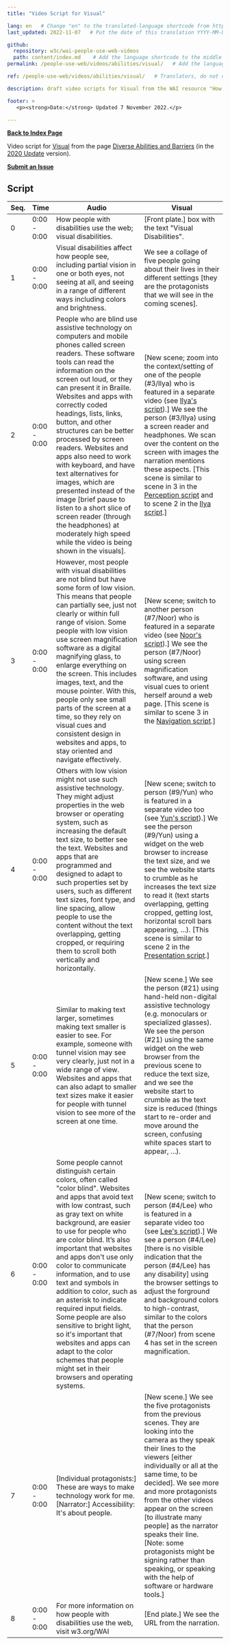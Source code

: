 ```yaml
---
title: "Video Script for Visual"

lang: en   # Change "en" to the translated-language shortcode from https://www.iana.org/assignments/language-subtag-registry/language-subtag-registry
last_updated: 2022-11-07   # Put the date of this translation YYYY-MM-DD (with month in the middle)

github:
  repository: w3c/wai-people-use-web-videos
  path: content/index.md    # Add the language shortcode to the middle of the filename, for example: content/index.fr.md
permalink: /people-use-web/videos/abilities/visual/   # Add the language shortcode to the end, with no slash at end, for example: /link/to/page/fr

ref: /people-use-web/videos/abilities/visual/   # Translators, do not change this

description: draft video scripts for Visual from the WAI resource "How People with Disabilities Use the Web"

footer: >
   <p><strong>Date:</strong> Updated 7 November 2022.</p>

---
```


**[Back to Index Page](../../)**

Video script for [Visual](https://deploy-preview-113--wai-people-use-web.netlify.app/people-use-web/abilities-barriers-visual/) from the page [Diverse Abilities and Barriers](https://deploy-preview-113--wai-people-use-web.netlify.app/people-use-web/abilities-barriers/) (in the [2020 Update](https://github.com/w3c/wai-people-use-web/wiki/Persona-development) version).

**[Submit an Issue](https://github.com/w3c/wai-people-use-web-videos/issues/new?title=[visual])**

## Script

| Seq. | Time | Audio | Visual |
| --- | --- | --- | --- |
| 0 | 0:00 - 0:00 | How people with disabilities use the web; visual disabilities. | [Front plate.] box with the text "Visual Disabilities". |
| 1 | 0:00 - 0:00 | Visual disabilities affect how people see, including partial vision in one or both eyes, not seeing at all, and seeing in a range of different ways including colors and brightness. | We see a collage of five people going about their lives in their different settings [they are the protagonists that we will see in the coming scenes]. |
| 2 | 0:00 - 0:00 | People who are blind use assistive technology on computers and mobile phones called screen readers. These software tools can read the information on the screen out loud, or they can present it in Braille. Websites and apps with correctly coded headings, lists, links, button, and other structures can be better processed by screen readers. Websites and apps also need to work with keyboard, and have text alternatives for images, which are presented instead of the image [brief pause to listen to a short slice of screen reader (through the headphones) at moderately high speed while the video is being shown in the visuals]. | [New scene; zoom into the context/setting of one of the people (#3/Ilya) who is featured in a separate video (see [Ilya's script](https://wai-people-use-web-videos.netlify.app/people-use-web/videos/stories/ilya/)).] We see the person (#3/Ilya) using a screen reader and headphones. We scan over the content on the screen with images the narration mentions these aspects. [This scene is similar to scene in 3 in the [Perception script](https://wai-people-use-web-videos.netlify.app/people-use-web/videos/tools/perception/) and to scene 2 in the [Ilya script](https://wai-people-use-web-videos.netlify.app/people-use-web/videos/stories/ilya/).] |
| 3 | 0:00 - 0:00 | However, most people with visual disabilities are not blind but have some form of low vision. This means that people can partially see, just not clearly or within full range of vision. Some people with low vision use screen magnification software as a digital magnifying glass, to enlarge everything on the screen. This includes images, text, and the mouse pointer. With this, people only see small parts of the screen at a time, so they rely on visual cues and consistent design in  websites and apps, to stay oriented and navigate effectively. | [New scene; switch to another person (#7/Noor) who is featured in a separate video (see [Noor's script](https://wai-people-use-web-videos.netlify.app/people-use-web/videos/stories/noor/)).] We see the person (#7/Noor) using screen magnification software, and using visual cues to orient herself around a web page. [This scene is similar to scene 3 in the [Navigation script](https://wai-people-use-web-videos.netlify.app/people-use-web/videos/tools/navigation/).] |
| 4 | 0:00 - 0:00 | Others with low vision might not use such assistive technology. They might adjust properties in the web browser or operating system, such as increasing the default text size, to better see the text. Websites and apps that are programmed and designed to adapt to such properties set by users, such as different text sizes, font type, and line spacing, allow people to use the content without the text overlapping, getting cropped, or requiring them to scroll both vertically and horizontally. | [New scene; switch to person (#9/Yun) who is featured in a separate video too (see [Yun's script](https://wai-people-use-web-videos.netlify.app/people-use-web/videos/stories/yun/)).] We see the person (#9/Yun) using a widget on the web browser to increase the text size, and we see the website starts to crumble as he increases the text size to read it (text starts overlapping, getting cropped, getting lost, horizontal scroll bars appearing, ...). [This scene is similar to scene 2 in the [Presentation script](https://wai-people-use-web-videos.netlify.app/people-use-web/videos/tools/presentation/).] |
| 5 | 0:00 - 0:00 | Similar to making text larger, sometimes making text smaller is easier to see. For example, someone with tunnel vision may see very clearly, just not in a wide range of view. Websites and apps that can also adapt to smaller text sizes make it easier for people with tunnel vision to see more of the screen at one time. | [New scene.] We see the person (#21) using hand-held non-digital assistive technology (e.g. monoculars or specialized glasses). We see the person (#21) using the same widget on the web browser from the previous scene to reduce the text size, and we see the website start to crumble as the text size is reduced (things start to re-order and move around the screen, confusing white spaces start to appear, ...). |
| 6 | 0:00 - 0:00 | Some people cannot distinguish certain colors, often called "color blind". Websites and apps that avoid text with low contrast, such as gray text on white background, are easier to use for people who are color blind. It’s also important that websites and apps don't use only color to communicate information, and to use text and symbols in addition to color, such as an asterisk to indicate required input fields. Some people are also sensitive to bright light, so it's important that websites and apps can adapt to the color schemes that people might set in their browsers and operating systems. | [New scene; switch to person (#4/Lee) who is featured in a separate video too (see [Lee's script](https://wai-people-use-web-videos.netlify.app/people-use-web/videos/stories/lee/)).] We see a person (#4/Lee) [there is no visible indication that the person (#4/Lee) has any disability] using the browser settings to adjust the forground and background colors to high-contrast, similar to the colors that the person (#7/Noor) from scene 4 has set in the screen magnification. |
| 7 | 0:00 - 0:00 | [Individual protagonists:] These are ways to make technology work for me. [Narrator:] Accessibility: It's about people. | [New scene.] We see the five protagonists from the previous scenes. They are looking into the camera as they speak their lines to the viewers [either individually or all at the same time, to be decided]. We see more and more protagonists from the other videos appear on the screen [to illustrate many people] as the narrator speaks their line. [Note: some protagonists might be signing rather than speaking, or speaking with the help of software or hardware tools.] |
| 8 | 0:00 - 0:00 | For more information on how people with disabilities use the web, visit w3.org/WAI | [End plate.] We see the URL from the narration. |
